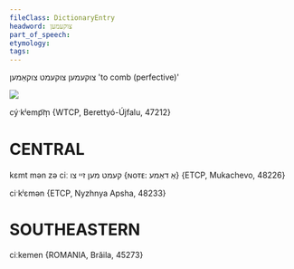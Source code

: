 ```yaml
---
fileClass: DictionaryEntry
headword: צוקעמען
part_of_speech: 
etymology: 
tags: 
---
```

צוקעמען
צוקעמט
צוקאַמען
'to comb (perfective)'

![](https://ia802902.us.archive.org/9/items/Yiddish-Dialect-Maps/Herzog3-21-24-FrozenCombZixUntervejnenVarenje-61.jpg)

cýˑkʲemp͡m̩ {WTCP, Berettyó-Újfalu, 47212}

CENTRAL
========

kɛmt mən zə ciː קעמט מען זיי צו {ɴᴏᴛᴇ: אַ דאַמע} {ETCP, Mukachevo, 48226}

ciˑkʲɛmən {ETCP, Nyzhnya Apsha, 48233}

SOUTHEASTERN
==============

ciːkemen {ROMANIA, Brăila, 45273}
